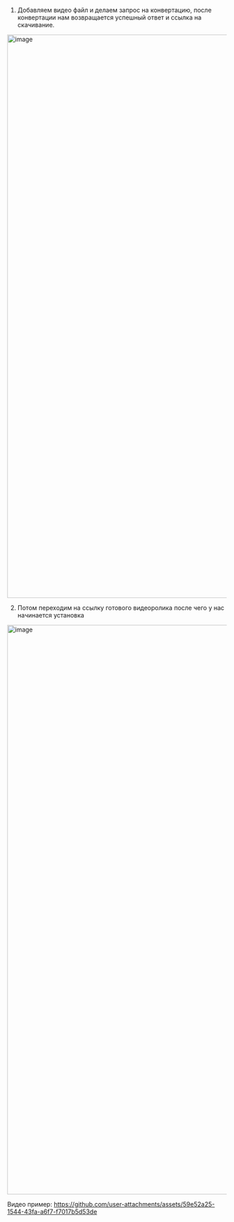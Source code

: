 1. Добавляем видео файл и делаем запрос на конвертацию, после конвертации нам возвращается успешный ответ и ссылка на скачивание. 
<img width="1293" alt="image" src="https://github.com/user-attachments/assets/7509c192-fefa-4fa3-a271-c3002da07bec" />

2. Потом переходим на ссылку готового видеоролика после чего у нас начинается установка
<img width="1307" alt="image" src="https://github.com/user-attachments/assets/9f754984-3a68-4dff-bca7-ac74c7535d56" />


Видео пример:
https://github.com/user-attachments/assets/59e52a25-1544-43fa-a6f7-f7017b5d53de

